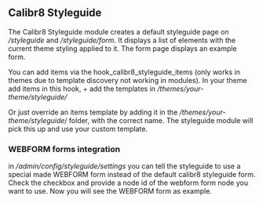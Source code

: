 Calibr8 Styleguide
------------------

The Calibr8 Styleguide module creates a default styleguide page on _/styleguide_ and _/styleguide/form_.
It displays a list of elements with the current theme styling applied to it. The form page displays an example form.

You can add items via the hook_calibr8_styleguide_items (only works in themes due to template discovery not working in modules).
In your theme add items in this hook, + add the templates in _/themes/your-theme/styleguide/_

Or just override an items template by adding it in the _/themes/your-theme/styleguide_/ folder, with the correct name. 
The styleguide module will pick this up and use your custom template.

### WEBFORM forms integration

in _/admin/config/styleguide/settings_ you can tell the styleguide to use a special made WEBFORM form instead of the default calibr8 styleguide form.
Check the checkbox and provide a node id of the webform form node you want to use. Now you will see the WEBFORM form as example.